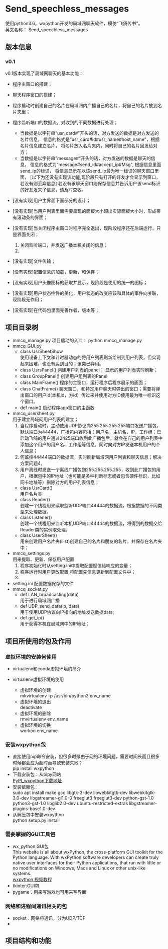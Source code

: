 # Send_speechless_messages
使用python3.6，wxpython开发的局域网聊天软件，模仿“飞鸽传书”。  
英文名称：   Send_speechless_messages
## 版本信息

### v0.1

v0.1版本实现了局域网聊天的基本功能： 
 
- 程序主窗口的搭建；  
- 聊天程序窗口的搭建；  
- 程序启动时创建自己的名片在局域网内广播自己的名片，将自己的名片放到名片夹里；  
- 程序监听端口的数据流，对收到的不同数据进行处理；      
    - 当数据是以字符串“usr_card#"开头的话，对方发送的数据是对方发送的名片信息，
      信息的格式是”usr_card#id#usr_name#host_name"，根据名片信息建立名片，
      将名片放入名片夹内，同时将自己的名片回发给对方；  
    - 当数据是以字符串”message#“开头的话，对方发送的数据是聊天的信息，
      信息的格式为“message#send_id#accept_ip#Msg", 根据信息里面send_ip的标识，
      将信息显示在以该send_ip最为唯一标识的聊天窗口里面，
      [以下为还没有实现该功能,现阶段只有打开的好友才会显示到窗口，若没有则丢弃信息]
      若没有该聊天窗口则保存信息并告诉用户该send标识的好友发来了信息，请及时查收。
- [没有实现]用户主界面下面部分的设计；

- [没有实现]当用户列表里面需要呈现的面板大小超出实际面板大小时，形成带有滚动条的界面；
- [没有实现]当关闭程序主窗口时程序完全退出，现阶段程序还在后端运行，只是界面关闭；
    1. 关闭监听端口，并发送广播本机关闭的信息；
    2. 
- [没有实现]文件传输；
- [没有实现]配置信息的加载，更新，和保存；
- [没有实现]用户头像图标的获取并显示，现阶段是使用的统一的图标；
- [没有实现]用户状态控件的美化，用户状态的改变应该和具体的事件向关联，现阶段无作用；
- [没有实现]在代码包里面完善作者，版本等；
        
## 项目目录树

- mmcq_manage.py
项目启动的入口： python mmcq_manage.py 
- mmcq_GUI.py
	- class UsrSheetShow  
	使用设备上下文和计时器动态的将用户列表刷新绘制到用户列表，但实现起来困难，也没有达到目的；该类已弃用。
	- class UsrsPanel()
	创建用户列表的panel；
    显示的用户列表实时刷新；
    - class GroupPanel()
    创建用户组列表的Panel
    - class MainFrame()
    程序的主窗口，运行程序后程序展示的画面；
    - class ChatFrame()
    聊天窗口，和特定用户聊天时弹出的窗口；需要将弹出窗口的用户id(本机id，方id）传过来并使用对方ID使用最为唯一标识这个窗口。
    - def main()
    启动程序app窗口的主函数
- mmcq_usersheet.py  
    用于建立局域网用户列表的建立；
    1. 当程序启动时，主动使用UDP协议向255.255.255.255端口发送广播包，默认端口为44444，广播包内容包括：用户名，主机名，IP，工作组；已启动飞鸽的用户通过2425端口收到此广播包后，就会在自己的用户列表中添加这个用户的用户名、工作组等信息，同时向对方IP发送本机用户的个人信息；
    2. 何监控44444端口的数据流，实时刷新局域网用户列表和聊天信息；解决方案问题4，
    3. 用户离线时发送一个离线广播包到255.255.255.255，收到此广播包的用户，根据包中的IP地址（也可能是多种判断标志或者包含硬件标识，比如网卡地址等）删除对方的用户列表信息；
	- class UsrCard()  
	用户名片类
	- class Reader()  
	创建一个线程用来读取监听UDP端口44444的数据流，根据数据的不同类型来处理数据。
	- class Listener()  
	创建一个线程用来监听本机UDP端口44444的数据流，将得到的数据交给Reader类的实例取处理。
	- class UserSheet()  
	用来创建用户名片夹(llist)创建自己的名片和朋友的名片，并保存在名片夹中；
- mmcq_settings.py  
    用来提取、更新、保存用户配置
    1. 程序初始化时从setting.ini中提取配置赋值给响应的变量；
    2. 程序运行时用户更改配置,将配置先信息更新到配置文件中；
    3. 
- setting.ini
    配置数据保存的文件
- mmcq_socket.py
    - def LAN_broadcasting(data)  
        用于进行局域网广播
    - def UDP_send_data(ip, data)  
        用于使用UDP协议向IP指向的地址发送数据data;
    - def get_ip()  
        用于获得本机在局域网中的IP地址；

## 项目所使用的包及作用

### 虚拟环境的安装何使用

- virtualenv和conda虚拟环境的简介  

- virtualenv虚拟环境的使用  

    - 虚拟环境的创建  
    mkvirtualenv -p /usr/bin/python3 env_name
    - 虚拟环境的退出  
    deactivate
    - 虚拟环境的删除  
    rmvirtualenv env_name
    - 虚拟环境的切换  
    workon env_name

### 安装wxpython包

- 直接使用pip命令安装，但很多时候由于网络环境问题，需要时间长而且很多时候都会应为超时而导致安装失败；  
pip install wxpython
- 下载安装包：从pipy网站  
[PyPI_wxpython下载地址](https://pypi.org/project/wxPython/#files)
- 安装依赖包：  
sudo apt install make gcc libgtk-3-dev libwebkitgtk-dev libwebkitgtk-3.0-dev libgstreamer-gl1.0-0 freeglut3 freeglut3-dev python-gst-1.0 python3-gst-1.0 libglib2.0-dev ubuntu-restricted-extras libgstreamer-plugins-base1.0-dev
- 从解压包中安装wxpython  
python setup.py install

### 需要掌握的GUI工具包

- wx_python:GUI包  
    This website is all about wxPython, the cross-platform GUI toolkit for 
    the Python language. With wxPython software developers can create truly 
    native user interfaces for their Python applications, that run with 
    little or no modifications on Windows, Macs and Linux or other unix-like 
    systems.  
    [wxpython 视频教程](https://www.bilibili.com/video/av47145230?p=1)
- tkinter:GUI包
- pygame：用来写游戏也可用来写界面

### 网络和进程间通讯相关的包  

- socket：网络将通讯，分为UDP/TCP
- 


## 项目结构和功能 


